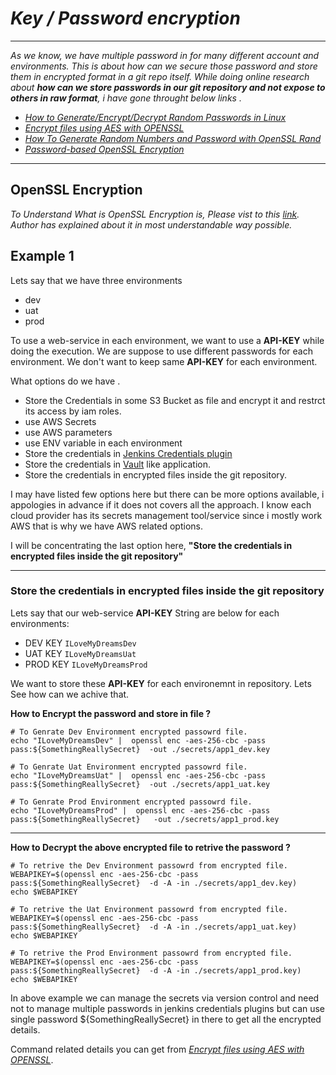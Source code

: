  # _Key / Password encryption_

---
_As we know, we have multiple password in for many different account and environments. 
This is about how can we secure those password and store them in encrypted format in a git repo itself.
While doing online research about **how can we store passwords in our git repository and not expose to others in raw format**,  i have gone throught below links ._

- _[How to Generate/Encrypt/Decrypt Random Passwords in Linux](https://www.tecmint.com/generate-encrypt-decrypt-random-passwords-in-linux/)_
- _[Encrypt files using AES with OPENSSL](https://medium.com/@kekayan/encrypt-files-using-aes-with-openssl-dabb86d5b748)_
- _[How To Generate Random Numbers and Password with OpenSSL Rand](https://www.poftut.com/generate-random-numbers-password-openssl-rand/)_
- _[Password-based OpenSSL Encryption](https://courses.csail.mit.edu/6.857/2018/project/Ainane-Barrett-Johnson-Vivar-OpenSSL.pdf)_

---

## OpenSSL Encryption
_To Understand What is OpenSSL Encryption is,  Please vist to this [link](https://courses.csail.mit.edu/6.857/2018/project/Ainane-Barrett-Johnson-Vivar-OpenSSL.pdf). Author has explained about it in most understandable way possible._ 

## Example 1

Lets say that we have three environments 
  - dev 
  - uat 
  - prod 

To use a web-service in each environment, we want to use a **API-KEY** while doing the execution. We are suppose to use different passwords for each environment. 
We don't want to keep same **API-KEY** for each environment.

What options do we have . 

- Store the Credentials in some S3 Bucket as file and encrypt it and restrct its access by iam roles. 
- use AWS Secrets
- use AWS parameters
- use ENV variable in each environment
- Store the credentials in [Jenkins Credentials plugin](https://plugins.jenkins.io/credentials/)
- Store the credentials in [Vault](https://www.vaultproject.io/) like application.
- Store the credentials in encrypted files inside the git repository. 


I may have listed few options here but there can be more options available, i appologies in advance if it does not covers all the approach. 
I know each cloud provider has its secrets management tool/service since i mostly work AWS that is why we have AWS related options.


I will be concentrating the last option here, **"Store the credentials in encrypted files inside the git repository"**

---
### Store the credentials in encrypted files inside the git repository

Lets say that our web-service **API-KEY** String are below for each environments: 
- DEV KEY `ILoveMyDreamsDev`
- UAT KEY `ILoveMyDreamsUat`
- PROD KEY `ILoveMyDreamsProd`

We want to store these **API-KEY** for each environemnt in repository. Lets See how can we achive that.

**How to Encrypt the password and store in file ?**

```
# To Genrate Dev Environment encrypted passowrd file. 
echo "ILoveMyDreamsDev" |  openssl enc -aes-256-cbc -pass pass:${SomethingReallySecret}  -out ./secrets/app1_dev.key

# To Genrate Uat Environment encrypted passowrd file. 
echo "ILoveMyDreamsUat" |  openssl enc -aes-256-cbc -pass pass:${SomethingReallySecret}  -out ./secrets/app1_uat.key

# To Genrate Prod Environment encrypted passowrd file. 
echo "ILoveMyDreamsProd" |  openssl enc -aes-256-cbc -pass pass:${SomethingReallySecret}   -out ./secrets/app1_prod.key

```

---


**How to Decrypt the above encrypted file to retrive the password ?**

```
# To retrive the Dev Environment passowrd from encrypted file. 
WEBAPIKEY=$(openssl enc -aes-256-cbc -pass pass:${SomethingReallySecret}  -d -A -in ./secrets/app1_dev.key)
echo $WEBAPIKEY

# To retrive the Uat Environment passowrd from encrypted file. 
WEBAPIKEY=$(openssl enc -aes-256-cbc -pass pass:${SomethingReallySecret}  -d -A -in ./secrets/app1_uat.key)
echo $WEBAPIKEY

# To retrive the Prod Environment passowrd from encrypted file. 
WEBAPIKEY=$(openssl enc -aes-256-cbc -pass pass:${SomethingReallySecret}  -d -A -in ./secrets/app1_prod.key)
echo $WEBAPIKEY

```

In above example we can manage the secrets via version control and need not to manage multiple passwords in jenkins credentials plugins but can use single password ${SomethingReallySecret} in there to get all the encrypted details. 


Command related details you can get from  _[Encrypt files using AES with OPENSSL](https://medium.com/@kekayan/encrypt-files-using-aes-with-openssl-dabb86d5b748)_.
